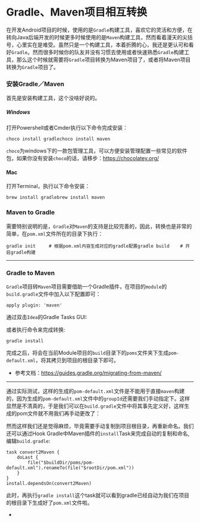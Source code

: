 # Gradle、Maven项目相互转换



在开发Android项目的时候，使用的是`Gradle`构建工具，喜欢它的灵活和方便，在转向Java后端开发的时候更多时候使用的是`Maven`构建工具，然而看着漫天的尖括号，心里实在是难受。虽然只是一个构建工具，本着折腾的心，我还是更认可和看好`Gradle`。然而很多时候你的队友并没有习惯去使用或者快速熟悉`Gradle`构建工具，那么这个时候就需要将`Gradle`项目转换为Maven项目了，或者将Maven项目转换为`Gradle`项目了。

### 安装Gradle／Maven

首先是安装构建工具，这个没啥好说的。

##### Windows

打开Powershell或者Cmder执行以下命令完成安装：

```
choco install gradlechoco install maven
```

`choco`为windows下的一款包管理工具，可以方便安装管理配置一些常见的软件包，如果你没有安装`choco`的话，请移步：https://chocolatey.org/

#### Mac

打开Terminal，执行以下命令安装：

```
brew install gradlebrew install maven
```

### Maven to Gradle

需要特别说明的是，`Gradle`对`Maven`的支持是比较完善的，因此，转换也是非常的简单，在`pom.xml`文件所在的目录下执行：

```
gradle init     # 根据pom.xml内容生成对应的gradle配置gradle build    # 开启gradle构建
```

------

### Gradle to Maven

`Gradle`项目转`Maven`项目需要借助一个Gradle插件，在项目的`module`的`build.gradle`文件中加入以下配置即可：

```
apply plugin: 'maven'
```

通过双击`Idea`的Gradle Tasks GUI:

或者执行命令来完成转换:

```
gradle install
```

完成之后，将会在当前Module项目的`build`目录下的`poms`文件夹下生成`pom-default.xml`，将其拷贝到项目的根目录下即可。

- 参考文档：https://guides.gradle.org/migrating-from-maven/

------

通过实际测试，这样的生成的`pom-default.xml`文件是不能用于直接`maven`构建的，因为生成的`pom-default.xml`文件中的`groupId`还需要我们手动指定下。这样显然是不清真的，于是我们可以在`build.gradle`文件中将其事先定义好，这样生成的pom文件就不用我们再手动更改了：

然而这样我们还是觉得麻烦，毕竟需要手动复制到项目根目录，再重新命名。我们还可以通过Hook Gradle中Maven插件的`install`Task来完成自动的复制和命名,编辑`build.gradle`:

```
task convert2Maven {
    doLast {
        file("$buildDir/poms/pom-default.xml").renameTo(file("$rootDir/pom.xml"))
    }
}
install.dependsOn(convert2Maven)
```

此时，再执行`gradle install`这个task就可以看到gradle已经自动为我们在项目的根目录下生成好了`pom.xml`文件啦。

- 